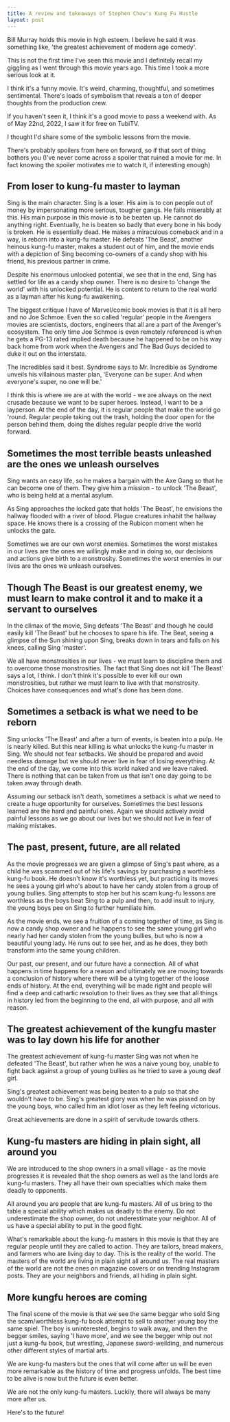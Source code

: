 ```yaml
---
title: A review and takeaways of Stephen Chow's Kung Fu Hustle
layout: post
---
```


Bill Murray holds this movie in high esteem. I believe he said it was something like, 'the greatest achievement of modern age comedy'.

This is not the first time I've seen this movie and I definitely recall my giggling as I went through this movie years ago. This time I took a more serious look at it. 

I think it's a funny movie. It's weird, charming, thoughtful, and sometimes sentimental. There's loads of symbolism that reveals a ton of deeper thoughts from the production crew.

If you haven't seen it, I think it's a good movie to pass a weekend with. As of May 22nd, 2022, I saw it for free on TubiTV.

I thought I'd share some of the symbolic lessons from the movie.

There's probably spoilers from here on forward, so if that sort of thing bothers you (I've never come across a spoiler that ruined a movie for me. In fact knowing the spoiler motivates me to watch it, if interesting enough)

## From loser to kung-fu master to layman
Sing is the main character. Sing is a loser. His aim is to con people out of money by impersonating more serious, tougher gangs. He fails miserably at this. His main purpose in this movie is to be beaten up. He cannot do anything right. Eventually, he is beaten so badly that every bone in his body is broken. He is essentially dead. He makes a miraculous comeback and in a way, is reborn into a kung-fu master. He defeats 'The Beast', another heinous kung-fu master, makes a student out of him, and the movie ends with a depiction of Sing becoming co-owners of a candy shop with his friend, his previous partner in crime.

Despite his enormous unlocked potential, we see that in the end, Sing has settled for life as a candy shop owner. There is no desire to 'change the world' with his unlocked potential. He is content to return to the real world as a layman after his kung-fu awakening.

The biggest critique I have of Marvel/comic book movies is that it is all hero and no Joe Schmoe. Even the so called 'regular' people in the Avengers movies are scientists, doctors, engineers that all are a part of the Avenger's ecosystem. The only time Joe Schmoe is even remotely referenced is when he gets a PG-13 rated implied death because he happened to be on his way back home from work when the Avengers and The Bad Guys decided to duke it out on the interstate.

The Incredibles said it best. Syndrome says to Mr. Incredible as Syndrome unveils his villainous master plan, 'Everyone can be super. And when everyone's super, no one will be.'

I think this is where we are at with the world - we are always on the next crusade because we want to be super heroes. Instead, I want to be a layperson. At the end of the day, it is regular people that make the world go 'round. Regular people taking out the trash, holding the door open for the person behind them, doing the dishes regular people drive the world forward. 

## Sometimes the most terrible beasts unleashed are the ones we unleash ourselves
Sing wants an easy life, so he makes a bargain with the Axe Gang so that he can become one of them. They give him a mission - to unlock 'The Beast', who is being held at a mental asylum. 

As Sing approaches the locked gate that holds 'The Beast', he envisions the hallway flooded with a river of blood. Plague creatures inhabit the hallway space. He knows there is a crossing of the Rubicon moment when he unlocks the gate.

Sometimes we are our own worst enemies. Sometimes the worst mistakes in our lives are the ones we willingly make and in doing so, our decisions and actions give birth to a monstrosity. Sometimes the worst enemies in our lives are the ones we unleash ourselves.

## Though The Beast is our greatest enemy, we must learn to make control it and to make it a servant to ourselves
In the climax of the movie, Sing defeats 'The Beast' and though he could easily kill 'The Beast' but he chooses to spare his life. The Beat, seeing a glimpse of the Sun shining upon Sing, breaks down in tears and falls on his knees, calling Sing 'master'.

We all have monstrosities in our lives - we must learn to discipline them and to overcome those monstrosities. The fact that Sing does not kill 'The Beast' says a lot, I think. I don't think it's possible to ever kill our own monstrosities, but rather we must learn to live with that monstrosity. Choices have consequences and what's done has been done. 

## Sometimes a setback is what we need to be reborn
Sing unlocks 'The Beast' and after a turn of events, is beaten into a pulp. He is nearly killed. But this near killing is what unlocks the kung-fu master in Sing. We should not fear setbacks. We should be prepared and avoid needless damage but we should never live in fear of losing everything. At the end of the day, we come into this world naked and we leave naked. There is nothing that can be taken from us that isn't one day going to be taken away through death. 

Assuming our setback isn't death, sometimes a setback is what we need to create a huge opportunity for ourselves. Sometimes the best lessons learned are the hard and painful ones. Again we should actively avoid painful lessons as we go about our lives but we should not live in fear of making mistakes.

## The past, present, future, are all related
As the movie progresses we are given a glimpse of Sing's past where, as a child he was scammed out of his life's savings by purchasing a worthless kung-fu book. He doesn't know it's worthless yet, but practicing its moves he sees a young girl who's about to have her candy stolen from a group of young bullies. Sing attempts to stop her but his scam kung-fu lessons are worthless as the boys beat Sing to a pulp and then, to add insult to injury, the young boys pee on Sing to further humiliate him. 

As the movie ends, we see a fruition of a coming together of time, as Sing is now a candy shop owner and he happens to see the same young girl who nearly had her candy stolen from the young bullies, but who is now a beautiful young lady. He runs out to see her, and as he does, they both transform into the same young children. 

Our past, our present, and our future have a connection. All of what happens in time happens for a reason and ultimately we are moving towards a conclusion of history where there will be a tying together of the loose ends of history. At the end, everything will be made right and people will find a deep and cathartic resolution to their lives as they see that all things in history led from the beginning to the end, all with purpose, and all with reason.

## The greatest achievement of the kungfu master was to lay down his life for another
The greatest achievement of kung-fu master Sing was not when he defeated 'The Beast', but rather when he was a naive young boy, unable to fight back against a group of young bullies as he tried to save a young deaf girl.

Sing's greatest achievement was being beaten to a pulp so that she wouldn't have to be. Sing's greatest glory was when he was pissed on by the young boys, who called him an idiot loser as they left feeling victorious. 

Great achievements are done in a spirit of servitude towards others. 

## Kung-fu masters are hiding in plain sight, all around you
We are introduced to the shop owners in a small village - as the movie progresses it is revealed that the shop owners as well as the land lords are kung-fu masters. They all have their own specialties which make them deadly to opponents.

All around you are people that are kung-fu masters. All of us bring to the table a special ability which makes us deadly to the enemy. Do not underestimate the shop owner, do not underestimate your neighbor. All of us have a special ability to put in the good fight.

What's remarkable about the kung-fu masters in this movie is that they are regular people until they are called to action. They are tailors, bread makers, and farmers who are living day to day. This is the reality of the world. The masters of the world are living in plain sight all around us. The real masters of the world are not the ones on magazine covers or on trending Instagram posts. They are your neighbors and friends, all hiding in plain sight.

## More kungfu heroes are coming
The final scene of the movie is that we see the same beggar who sold Sing the scam/worthless kung-fu book attempt to sell to another young boy the same spiel. The boy is uninterested, begins to walk away, and then the begger smiles, saying 'I have more', and we see the begger whip out not just a kung-fu book, but wrestling, Japanese sword-weilding, and numerous other different styles of martial arts.

We are kung-fu masters but the ones that will come after us will be even  more remarkable as the history of time and progress unfolds. The best time to be alive is now but the future is even better.

We are not the only kung-fu masters. Luckily, there will always be many more after us.

Here's to the future!